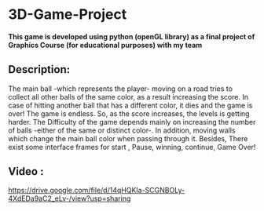 # 3D-Game-Project
#### This game is developed using python (openGL library) as a final project of Graphics Course (for educational purposes) with my team

## Description:
The main ball -which represents the player- moving on a road tries to collect all other balls of the same color, as a result increasing the score. In case of hitting another ball that has a different color, it dies and the game is over!
The game is endless. So, as the score increases, the levels is getting harder. The Difficulty of the game depends mainly on increasing the number of balls -either of the same or distinct color-. In addition, moving walls which change the main ball color when passing through it.
Besides, There exist some interface frames for start , Pause, winning, continue, Game Over!

## Video : 
https://drive.google.com/file/d/14qHQKIa-SCGNBOLy-4XdEDa9aC2_eLv-/view?usp=sharing
